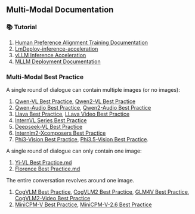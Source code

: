 ## Multi-Modal Documentation

### 📚 Tutorial

1. [Human Preference Alignment Training Documentation](human-preference-alignment-training-documentation.md)
2. [LmDeploy-inference-acceleration](LmDeploy-inference-acceleration.md)
3. [vLLM Inference Acceleration](vllm-inference-acceleration.md)
4. [MLLM Deployment Documentation](mutlimodal-deployment.md)

### Multi-Modal Best Practice

A single round of dialogue can contain multiple images (or no images):
1. [Qwen-VL Best Practice](qwen-vl-best-practice.md), [Qwen2-VL Best Practice](qwen2-vl-best-practice.md)
2. [Qwen-Audio Best Practice](qwen-audio-best-practice.md), [Qwen2-Audio Best Practice](https://github.com/modelscope/ms-swift/issues/1653)
3. [Llava Best Practice](llava-best-practice.md), [LLava Video Best Practice](llava-video-best-practice.md)
4. [InternVL Series Best Practice](internvl-best-practice.md)
5. [Deepseek-VL Best Practice](deepseek-vl-best-practice.md)
6. [Internlm2-Xcomposers Best Practice](internlm-xcomposer2-best-practice.md)
7. [Phi3-Vision Best Practice](phi3-vision-best-practice.md), [Phi3.5-Vision Best Practice](https://github.com/modelscope/ms-swift/issues/1809).


A single round of dialogue can only contain one image:
1. [Yi-VL Best Practice.md](yi-vl-best-practice.md)
2. [Florence Best Practice.md](florence-best-pratice.md)

The entire conversation revolves around one image.
1. [CogVLM Best Practice](cogvlm-best-practice.md), [CogVLM2 Best Practice](cogvlm2-best-practice.md), [GLM4V Best Practice](glm4v-best-practice.md), [CogVLM2-Video Best Practice](cogvlm2-video-best-practice.md)
2. [MiniCPM-V Best Practice](minicpm-v-best-practice.md), [MiniCPM-V-2.6 Best Practice](https://github.com/modelscope/ms-swift/issues/1613)
